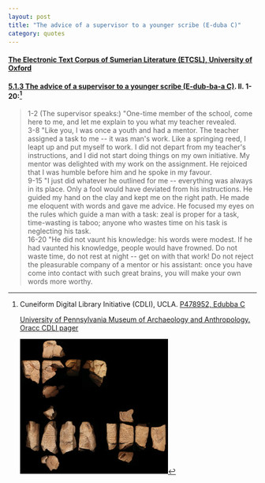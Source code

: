 ```yaml
---
layout: post
title: "The advice of a supervisor to a younger scribe (E-duba C)"
category: quotes
---
```


#### [The Electronic Text Corpus of Sumerian Literature (ETCSL), University of Oxford](https://etcsl.orinst.ox.ac.uk/)

#### [5.1.3 The advice of a supervisor to a younger scribe (E-dub-ba-a C)](https://etcsl.orinst.ox.ac.uk/section5/tr513.htm). ll. 1-20:[^1]

> 1-2 (The supervisor speaks:) "One-time member of the school, come here to me, and let me explain to you what my teacher revealed.  
> 3-8 "Like you, I was once a youth and had a mentor. The teacher assigned a task to me -- it was man's work. Like a springing reed, I leapt up and put myself to work. I did not depart from my teacher's instructions, and I did not start doing things on my own initiative. My mentor was delighted with my work on the assignment. He rejoiced that I was humble before him and he spoke in my favour.  
> 9-15 "I just did whatever he outlined for me -- everything was always in its place. Only a fool would have deviated from his instructions. He guided my hand on the clay and kept me on the right path. He made me eloquent with words and gave me advice. He focused my eyes on the rules which guide a man with a task: zeal is proper for a task, time-wasting is taboo; anyone who wastes time on his task is neglecting his task.  
> 16-20 "He did not vaunt his knowledge: his words were modest. If he had vaunted his knowledge, people would have frowned. Do not waste time, do not rest at night -- get on with that work! Do not reject the pleasurable company of a mentor or his assistant: once you have come into contact with such great brains, you will make your own words more worthy.

[^1]: Cuneiform Digital Library Initiative (CDLI), UCLA. [P478952, Edubba C](https://cdli.ucla.edu/search/archival_view.php?ObjectID=P478952)

    [University of Pennsylvania Museum of Archaeology and Anthropology. Oracc CDLI pager](http://oracc.museum.upenn.edu/cdli/pager)
    
    [![P230446](/assets/images/P230446.png)](http://oracc.museum.upenn.edu/cdli/P230446/image)